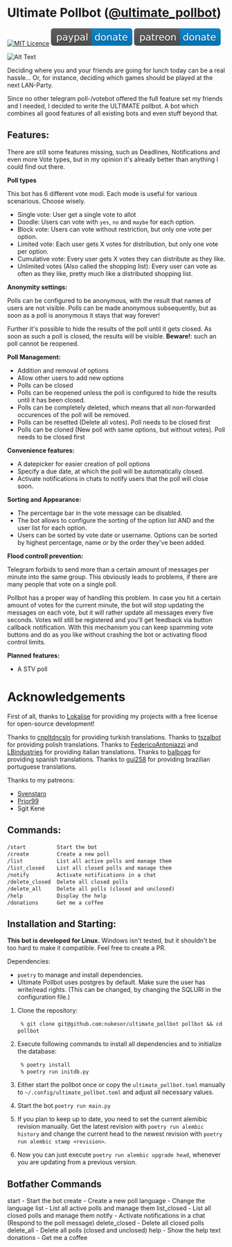 # Ultimate Pollbot ([@ultimate_pollbot](https://t.me/ultimate_pollbot))


[![MIT Licence](https://img.shields.io/badge/license-MIT-success.svg)](https://github.com/Nukesor/pollbot/blob/master/LICENSE.md)
[![Paypal](https://github.com/Nukesor/images/blob/master/paypal-donate-blue.svg)](https://www.paypal.me/arnebeer/)
[![Patreon](https://github.com/Nukesor/images/blob/master/patreon-donate-blue.svg)](https://www.patreon.com/nukesor)


![Alt Text](https://github.com/Nukesor/images/blob/master/pollbot.gif)

Deciding where you and your friends are going for lunch today can be a real hassle...
Or, for instance, deciding which games should be played at the next LAN-Party.

Since no other telegram poll-/votebot offered the full feature set my friends and I needed, I decided to write the ULTIMATE pollbot. A bot which combines all good features of all existing bots and even stuff beyond that.


## Features:
There are still some features missing, such as Deadlines, Notifications and even more Vote types, but in my opinion it's already better than anything I could find out there.


**Poll types**

This bot has 6 different vote modi. Each mode is useful for various scenarious. Choose wisely.

- Single vote: User get a single vote to allot
- Doodle: Users can vote with `yes`, `no` and `maybe` for each option.
- Block vote: Users can vote without restriction, but only one vote per option.
- Limited vote: Each user gets X votes for distribution, but only one vote per option.
- Cumulative vote: Every user gets X votes they can distribute as they like.
- Unlimited votes (Also called the shopping list): Every user can vote as often as they like, pretty much like a distributed shopping list.

**Anonymity settings:**

Polls can be configured to be anonymous, with the result that names of users are not visible.
Polls can be made anonymous subsequently, but as soon as a poll is anonymous it stays that way forever!

Further it's possible to hide the results of the poll until it gets closed.
As soon as such a poll is closed, the results will be visible. **Beware!**: such an poll cannot be reopened.

**Poll Management:**
- Addition and removal of options
- Allow other users to add new options
- Polls can be closed
- Polls can be reopened unless the poll is configured to hide the results until it has been closed.
- Polls can be completely deleted, which means that all non-forwarded occurences of the poll will be removed.
- Polls can be resetted (Delete all votes). Poll needs to be closed first
- Polls can be cloned (New poll with same options, but without votes). Poll needs to be closed first


**Convenience features:**
- A datepicker for easier creation of poll options
- Specify a due date, at which the poll will be automatically closed.
- Activate notifications in chats to notify users that the poll will close soon.


**Sorting and Appearance:**

- The percentage bar in the vote message can be disabled.
- The bot allows to configure the sorting of the option list AND and the user list for each option.
- Users can be sorted by vote date or username. Options can be sorted by highest percentage, name or by the order they've been added.


**Flood controll prevention:**

Telegram forbids to send more than a certain amount of messages per minute into the same group. This obviously leads to problems, if there are many people that vote on a single poll.

Pollbot has a proper way of handling this problem.
In case you hit a certain amount of votes for the current minute, the bot will stop updating the messages on each vote, but it will rather update all messages every five seconds.
Votes will still be registered and you'll get feedback via button callback notification.
With this mechanism you can keep spamming vote buttons and do as you like without crashing the bot or activating flood control limits.


**Planned features:**

- A STV poll


# Acknowledgements

First of all, thanks to [Lokalise](https://lokalise.co) for providing my projects with a free license for open-source development!

Thanks to [cnpltdncsln](https://github.com/cnpltdncsln) for providing turkish translations.
Thanks to [tszalbot](https://github.com/tszalbot) for providing polish translations.
Thanks to [FedericoAntoniazzi](https://github.com/FedericoAntoniazzi) and [LBindustries](https://github.com/LBindustries) for providing italian translations.
Thanks to [balboag](https://github.com/balboag) for providing spanish translations.
Thanks to [gui258](https://github.com/gui258) for providing brazilian portuguese translations.


Thanks to my patreons:

- [Svenstaro](https://github.com/Svenstaro)
- [Prior99](https://github.com/prior99)
- Sgit Kene


## Commands:

    /start          Start the bot
    /create         Create a new poll
    /list           List all active polls and manage them
    /list_closed    List all closed polls and manage them
    /notify         Activate notifications in a chat
    /delete_closed  Delete all closed polls
    /delete_all     Delete all polls (closed and unclosed)
    /help           Display the help
    /donations      Get me a coffee


## Installation and Starting:
**This bot is developed for Linux.** Windows isn't tested, but it shouldn't be too hard to make it compatible. Feel free to create a PR.

Dependencies: 
- `poetry` to manage and install dependencies.
- Ultimate Pollbot uses postgres by default. Make sure the user has write/read rights. (This can be changed, by changing the SQLURI in the configuration file.)


1. Clone the repository:

        % git clone git@github.com:nukesor/ultimate_pollbot pollbot && cd pollbot

2. Execute following commands to install all dependencies and to initialize the database:

        % poetry install
        % poetry run initdb.py

3. Either start the pollbot once or copy the `ultimate_pollbot.toml` manually to `~/.config/ultimate_pollbot.toml` and adjust all necessary values.
4. Start the bot `poetry run main.py`

5. If you plan to keep up to date, you need to set the current alemibic revision manually.
Get the latest revision with `poetry run alembic history` and change the current head to the newest revision with `poetry run alembic stamp <revision>`.
6. Now you can just execute `poetry run alembic upgrade head`, whenever you are updating from a previous version.



## Botfather Commands

start - Start the bot
create - Create a new poll
language - Change the language
list - List all active polls and manage them
list_closed - List all closed polls and manage them
notify - Activate notifications in a chat (Respond to the poll message)
delete_closed - Delete all closed polls
delete_all - Delete all polls (closed and unclosed)
help - Show the help text
donations - Get me a coffee
